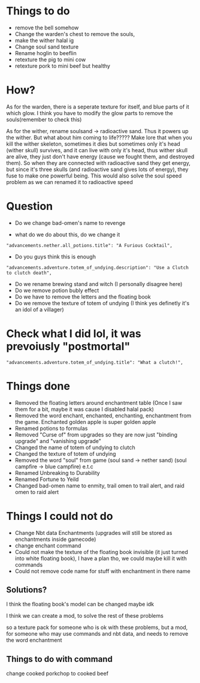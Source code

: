 # Things to do 

- remove the bell somehow
- Change the warden's chest to remove the souls,
- make the wither halal ig
- Change soul sand texture
- Rename hoglin to beeflin
- retexture the pig to mini cow
- retexture pork to mini beef but healthy 

# How?

As for the warden, there is a seperate texture for itself, and blue parts of it which glow. I think you have to modify the glow parts to remove the souls(remember to check this)

As for the wither, rename soulsand -> radioactive sand. Thus it powers up the wither. But what about him coming to life????? Make lore that when you kill the wither skeleton, sometimes it dies but sometimes only it's head (wither skull) survives, and it can live with only it's head, thus wither skull are alive, they just don't have energy (cause we fought them, and destroyed them). So when they are connected with radioactive sand they get energy, but since it's three skulls (and radioactive sand gives lots of energy), they fuse to make one powerful being. This would also solve the soul speed problem as we can renamed it to radioactive speed

# Question

- Do we change bad-omen's name to revenge

- what do we do about this, do we change it
```
"advancements.nether.all_potions.title": "A Furious Cocktail",
```
- Do you guys think this is enough
```
"advancements.adventure.totem_of_undying.description": "Use a Clutch to clutch death",
```
- Do we rename brewing stand and witch (I personally disagree here)
- Do we remove potion bubly effect
- Do we have to remove the letters and the floating book
- Do we remove the texture of totem of undying (I think yes definetly it's an idol of a villager)

# Check what I did lol, it was prevoiusly "postmortal"

```
"advancements.adventure.totem_of_undying.title": "What a clutch!",
```

# Things done

- Removed the floating letters around enchantment table (Once I saw them for a bit, maybe it was cause I disabled halal pack) 
- Removed the word enchant, enchanted, enchanting, enchantment from the game. Enchanted golden apple is super golden apple
- Renamed potions to formulas
- Removed "Curse of" from upgrades so they are now just "binding upgrade" and "vanishing upgrade"
- Changed the name of totem of undying to clutch 
- Changed the texture of totem of undying
- Removed the word "soul" from game (soul sand -> nether sand) (soul campfire -> blue campfire) e.t.c
- Renamed Unbreaking to Durability
- Renamed Fortune to Yeild
- Changed bad-omen name to enmity, trail omen to trail alert, and raid omen to raid alert

# Things I could not do

- Change Nbt data Enchantments (upgrades will still be stored as enchantments inside gamecode)
- change enchant command 
- Could not make the texture of the floating book invisible (it just turned into white floating book), I have a plan tho, we could maybe kill it with commands
- Could not remove code name for stuff with enchantment in there name

## Solutions?
I think the floating book's model can be changed maybe idk

I think we can create a mod, to solve the rest of these problems

so a texture pack for someone who is ok with these problems, but a mod, for someone who may use commands and nbt data, and needs to remove the word enchantment

## Things to do with command

change cooked porkchop to cooked beef
